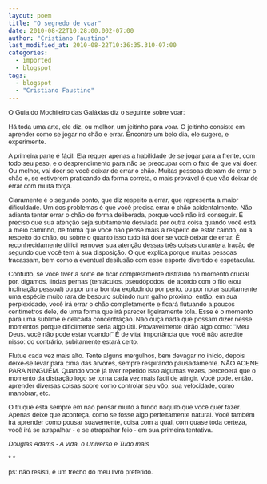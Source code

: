 ```yaml
---
layout: poem
title: "O segredo de voar"
date: 2010-08-22T10:28:00.002-07:00
author: "Cristiano Faustino"
last_modified_at: 2010-08-22T10:36:35.310-07:00
categories:
  - imported
  - blogspot
tags:
  - blogspot
  - "Cristiano Faustino"
---
```


<span class="Apple-style-span" style="font-family: Verdana,sans-serif; font-size: 13px;">O Guia do Mochileiro das Galáxias diz o seguinte sobre voar:

<span class="Apple-style-span" style="font-family: Verdana,sans-serif; font-size: 13px;">

Há toda uma arte, ele diz, ou melhor, um jeitinho para voar. O jeitinho consiste em aprender como se jogar no chão e errar. Encontre um belo dia, ele sugere, e experimente.

<span class="Apple-style-span" style="font-family: Verdana,sans-serif; font-size: 13px;">A primeira parte é fácil. Ela requer apenas a habilidade de se jogar para a frente, com todo seu peso, e o desprendimento para não se preocupar com o fato de que vai doer. Ou melhor, vai doer se você deixar de errar o chão. Muitas pessoas deixam de errar o chão e, se estiverem praticando da forma correta, o mais provável é que vão deixar de errar com muita força. 

<span class="Apple-style-span" style="font-family: Verdana,sans-serif; font-size: 13px;">Claramente é o segundo ponto, que diz respeito a errar, que representa a maior dificuldade. Um dos problemas é que você precisa errar o chão acidentalmente. Não adianta tentar errar o chão de forma deliberada, porque você não irá conseguir. É preciso que sua atenção seja subitamente desviada por outra coisa quando você está a meio caminho, de forma que você não pense mais a respeito de estar caindo, ou a respeito do chão, ou sobre o quanto isso tudo irá doer se você deixar de errar. É reconhecidamente difícil remover sua atenção dessas três coisas durante a fração de segundo que você tem à sua disposição. O que explica porque muitas pessoas fracassam, bem como a eventual desilusão com esse esporte divertido e espetacular.

<span class="Apple-style-span" style="font-family: Verdana,sans-serif; font-size: 13px;"> Contudo, se você tiver a sorte de ficar completamente distraído no momento crucial por, digamos, lindas pernas (tentáculos, pseudópodos, de acordo com o filo e/ou inclinação pessoal) ou por uma bomba explodindo por perto, ou por notar subitamente uma espécie muito rara de besouro subindo num galho próximo, então, em sua perplexidade, você irá errar o chão completamente e ficará flutuando a poucos centímetros dele, de uma forma que irá parecer ligeiramente tola. Esse é o momento para uma sublime e delicada concentração. Não ouça nada que possam dizer nesse momentos porque dificilmente seria algo útil. Provavelmente dirão algo como: "Meu Deus, você não pode estar voando!" É de vital importância que você não acredite nisso: do contrário, subitamente estará certo. 

<span class="Apple-style-span" style="font-family: Verdana,sans-serif; font-size: 13px;">Flutue cada vez mais alto. Tente alguns mergulhos, bem devagar no início, depois deixe-se levar para cima das árvores, sempre respirando pausadamente. NÃO ACENE PARA NINGUÉM. Quando você já tiver repetido isso algumas vezes, perceberá que o momento da distração logo se torna cada vez mais fácil de atingir. Você pode, então, aprender diversas coisas sobre como controlar seu vôo, sua velocidade, como manobrar, etc.

<span class="Apple-style-span" style="font-family: Verdana,sans-serif; font-size: 13px;"> O truque está sempre em não pensar muito a fundo naquilo que você quer fazer. Apenas deixe que aconteça, como se fosse algo perfeitamente natural. Você também irá aprender como pousar suavemente, coisa com a qual, com quase toda certeza, você irá se atrapalhar - e se atrapalhar feio - em sua primeira tentativa.

<span class="Apple-style-span" style="font-family: Verdana,sans-serif; font-size: 13px;"> 

*<span class="Apple-style-span" style="font-family: Verdana,sans-serif; font-size: 13px;">Douglas Adams - A vida, o Universo e Tudo mais*

*<span class="Apple-style-span" style="font-family: Verdana,sans-serif; font-size: 13px;"> *<span class="Apple-style-span" style="font-family: Verdana,sans-serif; font-size: 13px;"><span class="Apple-style-span" style="line-height: 20px;"><span class="Apple-style-span" style="font-family: arial;"><span class="Apple-style-span" style="font-size: medium;"><span class="Apple-style-span" style="color: white;"><span class="Apple-style-span" style="font-family: Verdana,sans-serif; font-size: 13px;"> 

<span class="Apple-style-span" style="font-family: Verdana,sans-serif; font-size: 13px;">ps: não resisti, é um trecho do meu livro preferido.